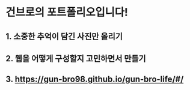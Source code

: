 # 건브로의 포트폴리오입니다!

## 1. 소중한 추억이 담긴 사진만 올리기

## 2. 웹을 어떻게 구성할지 고민하면서 만들기

## 3. https://gun-bro98.github.io/gun-bro-life/#/

